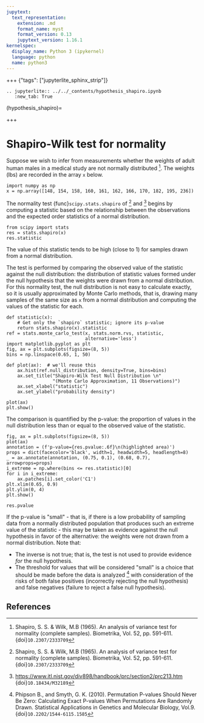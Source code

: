 ```yaml
---
jupytext:
  text_representation:
    extension: .md
    format_name: myst
    format_version: 0.13
    jupytext_version: 1.16.1
kernelspec:
  display_name: Python 3 (ipykernel)
  language: python
  name: python3
---
```


+++ {"tags": ["jupyterlite_sphinx_strip"]}

```{eval-rst}
.. jupyterlite:: ../../_contents/hypothesis_shapiro.ipynb
   :new_tab: True
```

(hypothesis_shapiro)=

+++

# Shapiro-Wilk test for normality

Suppose we wish to infer from measurements whether the weights of adult human
males in a medical study are not normally distributed [^1]. The weights (lbs)
are recorded in the array `x` below.

```{code-cell}
import numpy as np
x = np.array([148, 154, 158, 160, 161, 162, 166, 170, 182, 195, 236])
```

The normality test {func}`scipy.stats.shapiro` of [^1] and [^2] begins by
computing a statistic based on the relationship between the observations and the
expected order statistics of a normal distribution.

```{code-cell}
from scipy import stats
res = stats.shapiro(x)
res.statistic
```

The value of this statistic tends to be high (close to 1) for samples drawn from
a normal distribution.

The test is performed by comparing the observed value of the statistic against
the null distribution: the distribution of statistic values formed under the
null hypothesis that the weights were drawn from a normal distribution. For this
normality test, the null distribution is not easy to calculate exactly, so it is
usually approximated by Monte Carlo methods, that is, drawing many samples of
the same size as `x` from a normal distribution and computing the values of the
statistic for each.

```{code-cell}
def statistic(x):
    # Get only the `shapiro` statistic; ignore its p-value
    return stats.shapiro(x).statistic
ref = stats.monte_carlo_test(x, stats.norm.rvs, statistic,
                             alternative='less')
import matplotlib.pyplot as plt
fig, ax = plt.subplots(figsize=(8, 5))
bins = np.linspace(0.65, 1, 50)

def plot(ax):  # we'll reuse this
    ax.hist(ref.null_distribution, density=True, bins=bins)
    ax.set_title("Shapiro-Wilk Test Null Distribution \n"
                 "(Monte Carlo Approximation, 11 Observations)")
    ax.set_xlabel("statistic")
    ax.set_ylabel("probability density")

plot(ax)
plt.show()
```

The comparison is quantified by the p-value: the proportion of values in the
null distribution less than or equal to the observed value of the statistic.

```{code-cell}
fig, ax = plt.subplots(figsize=(8, 5))
plot(ax)
annotation = (f'p-value={res.pvalue:.6f}\n(highlighted area)')
props = dict(facecolor='black', width=1, headwidth=5, headlength=8)
_ = ax.annotate(annotation, (0.75, 0.1), (0.68, 0.7), arrowprops=props)
i_extreme = np.where(bins <= res.statistic)[0]
for i in i_extreme:
    ax.patches[i].set_color('C1')
plt.xlim(0.65, 0.9)
plt.ylim(0, 4)
plt.show()
```

```{code-cell}
res.pvalue
```

If the p-value is "small" - that is, if there is a low probability of sampling
data from a normally distributed population that produces such an extreme value
of the statistic - this may be taken as evidence against the null hypothesis in
favor of the alternative: the weights were not drawn from a normal distribution.
Note that:

- The inverse is not true; that is, the test is not used to provide
  evidence *for* the null hypothesis.
- The threshold for values that will be considered "small" is a choice that
  should be made before the data is analyzed [^3] with consideration of the
  risks of both false positives (incorrectly rejecting the null hypothesis)
  and false negatives (failure to reject a false null hypothesis).

## References

[^1]: Shapiro, S. S. & Wilk, M.B (1965). An analysis of variance test for
normality (complete samples). Biometrika, Vol. 52, pp. 591-611.
{doi}`10.2307/2333709`
[^2]: https://www.itl.nist.gov/div898/handbook/prc/section2/prc213.htm
{doi}`10.18434/M32189`
[^3]: Phipson B., and Smyth, G. K. (2010). Permutation P-values Should Never Be
Zero: Calculating Exact P-values When Permutations Are Randomly Drawn.
Statistical Applications in Genetics and Molecular Biology, Vol.9.
{doi}`10.2202/1544-6115.1585`
